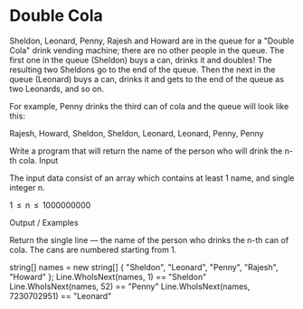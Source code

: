 # Double Cola

Sheldon, Leonard, Penny, Rajesh and Howard are in the queue for a "Double Cola" drink vending machine; there are no other people in the queue. The first one in the queue (Sheldon) buys a can, drinks it and doubles! The resulting two Sheldons go to the end of the queue. Then the next in the queue (Leonard) buys a can, drinks it and gets to the end of the queue as two Leonards, and so on.

For example, Penny drinks the third can of cola and the queue will look like this:

Rajesh, Howard, Sheldon, Sheldon, Leonard, Leonard, Penny, Penny

Write a program that will return the name of the person who will drink the n-th cola.
Input

The input data consist of an array which contains at least 1 name, and single integer n.

1  ≤  n  ≤  1000000000

Output / Examples

Return the single line — the name of the person who drinks the n-th can of cola. The cans are numbered starting from 1.

string[] names = new string[] { "Sheldon", "Leonard", "Penny", "Rajesh", "Howard" };
Line.WhoIsNext(names, 1) == "Sheldon"
Line.WhoIsNext(names, 52) == "Penny"
Line.WhoIsNext(names, 7230702951) == "Leonard"
